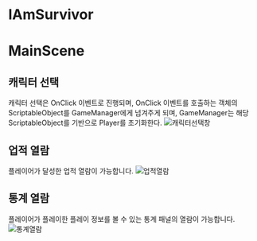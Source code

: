 # IAmSurvivor

# MainScene

## 캐릭터 선택

캐릭터 선택은 OnClick 이벤트로 진행되며, OnClick 이벤트를 호출하는 객체의 ScriptableObject를 GameManager에게 넘겨주게 되며, GameManager는 해당 ScriptableObject를 기반으로 Player를 초기화한다.
![캐릭터선택창](./.image/캐릭터선택창.gif)

## 업적 열람

플레이어가 달성한 업적 열람이 가능합니다.
![업적열람](./.image/업적열람.gif)

## 통계 열람

플레이어가 플레이한 플레이 정보를 볼 수 있는 통계 패널의 열람이 가능합니다.
![통계열람](./.image/통계열람.gif)
